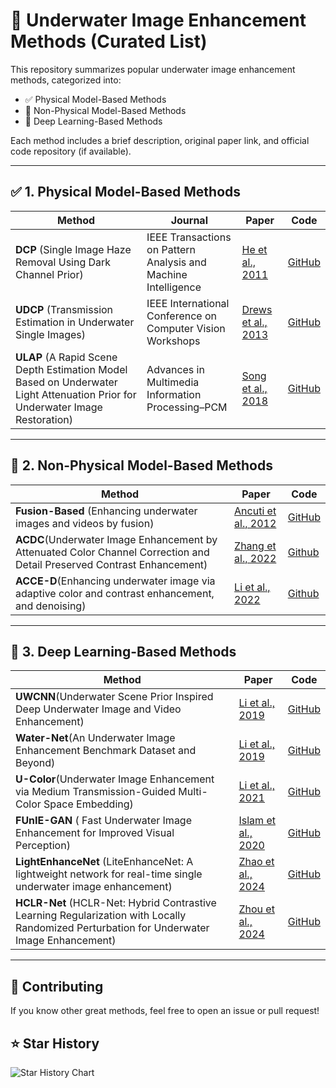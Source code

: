 <!--
 * @Descripttion: 该模块主要实现的功能是：
 * @version: 1.0
 * @Author: 强虎
 * @Date: 2025-03-23 10:04:54
 * @LastEditors: 强虎
 * @LastEditTime: 2025-03-23 10:13:15
 * Copyright (c) 2025 by ${git_name_email}, All Rights Reserved. 
 * 所有权属于四川大学电器工程学院PMCIRI
-->
# 🌊 Underwater Image Enhancement Methods (Curated List)

This repository summarizes popular underwater image enhancement methods, categorized into:

- ✅ Physical Model-Based Methods
- 🎨 Non-Physical Model-Based Methods
- 🤖 Deep Learning-Based Methods

Each method includes a brief description, original paper link, and official code repository (if available).

---

## ✅ 1. Physical Model-Based Methods

| Method |Journal    | Paper | Code |
|--------|-----------|------|------|
| **DCP** (Single Image Haze Removal Using Dark Channel Prior)|IEEE Transactions on Pattern Analysis and Machine Intelligence |[He et al., 2011]([10.1109/TPAMI.2010.168](https://ieeexplore.ieee.org/abstract/document/5567108)) | [GitHub](https://github.com/wangyanckxx/Single-Underwater-Image-Enhancement-and-Color-Restoration/tree/master/Underwater%20Image%20Color%20Restoration/DCP) |
| **UDCP** (Transmission Estimation in Underwater Single Images) | IEEE International Conference on Computer Vision Workshops|[Drews et al., 2013](https://ieeexplore.ieee.org/document/6755982) | [GitHub](https://github.com/wangyanckxx/Single-Underwater-Image-Enhancement-and-Color-Restoration/tree/master/Underwater%20Image%20Color%20Restoration/UDCP) |
| **ULAP** (A Rapid Scene Depth Estimation Model Based on Underwater Light Attenuation Prior for Underwater Image Restoration)| Advances in Multimedia Information Processing–PCM|[Song et al., 2018](https://link.springer.com/chapter/10.1007/978-3-030-00776-8_62) | [GitHub](https://github.com/wangyanckxx/Single-Underwater-Image-Enhancement-and-Color-Restoration/tree/master/Underwater%20Image%20Color%20Restoration/ULAP) |

---

## 🎨 2. Non-Physical Model-Based Methods

| Method | Paper | Code |
|--------|-------|------|
| **Fusion-Based** (Enhancing underwater images and videos by fusion) | [Ancuti et al., 2012](https://ieeexplore.ieee.org/document/6247661) | [GitHub](https://github.com/wangyanckxx/Single-Underwater-Image-Enhancement-and-Color-Restoration/tree/master/Underwater%20Image%20Enhancement/Fusion-Matlab) |
|**ACDC**(Underwater Image Enhancement by Attenuated Color Channel Correction and Detail Preserved Contrast Enhancement)|[Zhang et al., 2022](https://ieeexplore.ieee.org/document/9744022)|[Github](https://github.com/Li-Chongyi/JOE2021_ACDC)|
|**ACCE-D**(Enhancing underwater image via adaptive color and contrast enhancement, and denoising)|[Li et al., 2022](https://www.sciencedirect.com/science/article/abs/pii/S0952197622000549)|[Github](https://github.com/Hou-Guojia/ACCE-D)|


---

## 🤖 3. Deep Learning-Based Methods

| Method | Paper | Code |
|--------|-------|------|
| **UWCNN**(Underwater Scene Prior Inspired Deep Underwater Image and Video Enhancement) | [Li et al., 2019](https://www.sciencedirect.com/science/article/abs/pii/S0031320319303401) | [GitHub](https://li-chongyi.github.io/proj_underwater_image_synthesis.html) |
| **Water-Net**(An Underwater Image Enhancement Benchmark Dataset and Beyond)| [Li et al., 2019](https://ieeexplore.ieee.org/document/8917818) | [GitHub](https://github.com/Li-Chongyi/Water-Net_Code) |
| **U-Color**(Underwater Image Enhancement via Medium Transmission-Guided Multi-Color Space Embedding) | [Li et al., 2021](https://ieeexplore.ieee.org/document/9426457) | [GitHub](https://github.com/Li-Chongyi/Ucolor) |
| **FUnIE-GAN** ( Fast Underwater Image Enhancement for Improved Visual Perception)|[Islam et al., 2020](https://ieeexplore.ieee.org/document/9001231)|[GitHub](https://github.com/xahidbuffon/funie-gan)|
|**LightEnhanceNet** (LiteEnhanceNet: A lightweight network for real-time single underwater image enhancement)|[Zhao et al., 2024](https://www.sciencedirect.com/science/article/abs/pii/S0957417423030488)|[GitHub](https://github.com/zhangsong1213/LiteEnhanceNet)|
|**HCLR-Net** (HCLR-Net: Hybrid Contrastive Learning Regularization with Locally Randomized Perturbation for Underwater Image Enhancement)|[Zhou et al., 2024](https://link.springer.com/article/10.1007/s11263-024-01987-y)|[GitHub](https://github.com/zhoujingchun03/HCLR-Net)|

---

## 📌 Contributing

If you know other great methods, feel free to open an issue or pull request!

## ⭐ Star History

![Star History Chart](https://api.star-history.com/svg?repos=yourusername/underwater-image-enhancement-list&type=Date)


